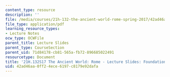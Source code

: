 ```yaml
---
content_type: resource
description: ''
file: /media/courses/21h-132-the-ancient-world-rome-spring-2017/42ad46aa0ff24ece6197c8179e92dafa_MIT21H_132S17_FoundatnMyth.pdf
file_type: application/pdf
learning_resource_types:
- Lecture Notes
ocw_type: OCWFile
parent_title: Lecture Slides
parent_type: CourseSection
parent_uid: 71d84178-cb81-565a-fb72-896685022491
resourcetype: Document
title: '21H.132S17 The Ancient World: Rome - Lecture Slides: Foundation Myths'
uid: 42ad46aa-0ff2-4ece-6197-c8179e92dafa
---
```

